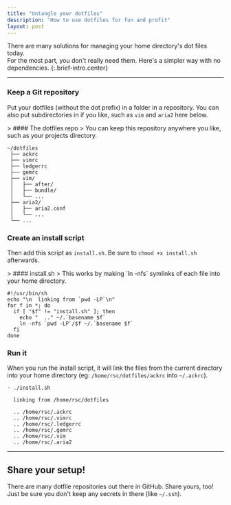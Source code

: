 ```yaml
---
title: "Untangle your dotfiles"
description: "How to use dotfiles for fun and profit"
layout: post
---
```


There are many solutions for managing your home directory's dot files today.  
For the most part, you don't really need them. Here's a simpler way with no 
dependencies.
{:.brief-intro.center}

* * * *

### Keep a Git repository

Put your dotfiles (without the dot prefix) in a folder in a repository. You can 
also put subdirectories in if you like, such as `vim` and `aria2` here below.

<div class='with-footnote -left'>
> #### The dotfiles repo
> You can keep this repository anywhere you like, such as your projects 
directory.

```
~/dotfiles
 ├── ackrc
 ├── vimrc
 ├── ledgerrc
 ├── gemrc
 ├── vim/
 │   ├── after/
 │   ├── bundle/
 │   └── ...
 ├── aria2/
 │   ├── aria2.conf
 │   └── ...
 └── ...
```
</div>

### Create an install script
Then add this script as `install.sh`. Be sure to `chmod +x install.sh` 
afterwards.

<div class='with-footnote -left'>
> #### install.sh
> This works by making `ln -nfs` symlinks of each file into your home directory.

```shell
#!/usr/bin/sh
echo "\n  linking from `pwd -LP`\n"
for f in *; do
  if [ "$f" != "install.sh" ]; then
    echo "  .." ~/.`basename $f`
    ln -nfs `pwd -LP`/$f ~/.`basename $f`
  fi
done
```
</div>

### Run it

When you run the install script, it will link the files from the current 
directory into your home directory (eg: `/home/rsc/dotfiles/ackrc` into 
    `~/.ackrc`).

```
◦ ./install.sh

  linking from /home/rsc/dotfiles

  .. /home/rsc/.ackrc
  .. /home/rsc/.vimrc
  .. /home/rsc/.ledgerrc
  .. /home/rsc/.gemrc
  .. /home/rsc/.vim
  .. /home/rsc/.aria2
```

* * * *

## Share your setup!

There are many dotfile repositories out there in GitHub. Share yours, too! Just 
be sure you don't keep any secrets in there (like `~/.ssh`).

